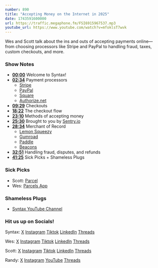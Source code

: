 ```yaml
---
number: 890
title: "Accepting Money on the Internet in 2025"
date: 1743591600000
url: https://traffic.megaphone.fm/FSI6915967537.mp3
youtube_url: https://www.youtube.com/watch?v=mfoklsT7wvk
---
```


Wes and Scott talk about the ins and outs of accepting payments online—from choosing processors like Stripe and PayPal to handling fraud, taxes, custom checkouts, and more.

### Show Notes

* **[00:00](#t=00:00)** Welcome to Syntax!
* **[02:34](#t=02:34)** Payment processors  
  - [Stripe](https://stripe.com)  
  - [PayPal](https://paypal.com)  
  - [Square](https://square.com)  
  - [Authorize.net](https://authorize.net)  
* **[09:29](#t=09:29)** Checkouts
* **[18:22](#t=18:22)** The checkout flow
* **[23:10](#t=23:10)** Methods of accepting money
* **[25:30](#t=25:30)** Brought to you by [Sentry.io](https://sentry.io)
* **[28:34](#t=28:34)** Merchant of Record  
  - [Lemon Squeezy](https://www.lemonsqueezy.com/)  
  - [Gumroad](https://gumroad.com/)  
  - [Paddle](https://www.paddle.com/)  
  - [Beacons](https://beacons.ai/i/app-pages/store)  
* **[32:51](#t=32:51)** Handling fraud, disputes, and refunds
* **[41:25](#t=41:25)** Sick Picks + Shameless Plugs

### Sick Picks

- Scott: [Parcel](https://parcelapp.net/)
- Wes: [Parcels App](https://parcelsapp.com/)

### Shameless Plugs

- [Syntax YouTube Channel](https://www.youtube.com/@syntaxfm)

### Hit us up on Socials!

Syntax: [X](https://twitter.com/syntaxfm) [Instagram](https://www.instagram.com/syntax_fm/) [Tiktok](https://www.tiktok.com/@syntaxfm) [LinkedIn](https://www.linkedin.com/company/96077407/admin/feed/posts/) [Threads](https://www.threads.net/@syntax_fm)

Wes: [X](https://twitter.com/wesbos) [Instagram](https://www.instagram.com/wesbos/) [Tiktok](https://www.tiktok.com/@wesbos) [LinkedIn](https://www.linkedin.com/in/wesbos/) [Threads](https://www.threads.net/@wesbos)

Scott: [X](https://twitter.com/stolinski) [Instagram](https://www.instagram.com/stolinski/) [Tiktok](https://www.tiktok.com/@stolinski) [LinkedIn](https://www.linkedin.com/in/stolinski/) [Threads](https://www.threads.net/@stolinski)

Randy: [X](https://twitter.com/randyrektor) [Instagram](https://www.instagram.com/randyrektor/) [YouTube](https://www.youtube.com/@randyrektor) [Threads](https://www.threads.net/@randyrektor)